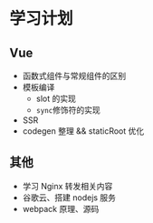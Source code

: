 # 学习计划

## Vue

- 函数式组件与常规组件的区别
- 模板编译
  - slot 的实现
  - `sync`修饰符的实现
- SSR
- codegen 整理 && staticRoot 优化

## 其他

- 学习 Nginx 转发相关内容
- 谷歌云、搭建 nodejs 服务
- webpack 原理、源码
